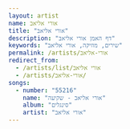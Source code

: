 ```yaml
---
layout: artist
name: אורי אליאב
title: "אורי אליאב"
description: "דף האמן אורי אליאב"
keywords: "שירים, מוזיקה, אורי אליאב"
permalink: /artists/אורי-אליאב
redirect_from:
  - /artists/list/אורי אליאב
  - /artists/אורי-אליאב/
songs:
  - number: "55216"
    name: "אורי אליאב - שקיעה"
    album: "סינגלים"
    artist: "אורי אליאב"
---
```

